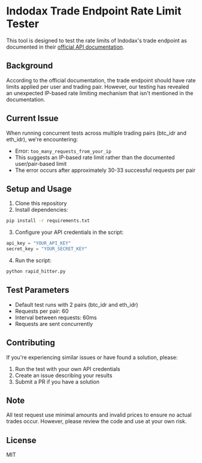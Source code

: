 # Indodax Trade Endpoint Rate Limit Tester

This tool is designed to test the rate limits of Indodax's trade endpoint as documented in their [official API documentation](https://github.com/btcid/indodax-official-api-docs/blob/master/Private-RestAPI.md#trade-endpoints).

## Background

According to the official documentation, the trade endpoint should have rate limits applied per user and trading pair. However, our testing has revealed an unexpected IP-based rate limiting mechanism that isn't mentioned in the documentation.

## Current Issue

When running concurrent tests across multiple trading pairs (btc_idr and eth_idr), we're encountering:

- Error: `too_many_requests_from_your_ip`
- This suggests an IP-based rate limit rather than the documented user/pair-based limit
- The error occurs after approximately 30-33 successful requests per pair

## Setup and Usage

1. Clone this repository
2. Install dependencies:

```bash
pip install -r requirements.txt
```

3. Configure your API credentials in the script:

```python
api_key = "YOUR_API_KEY"
secret_key = "YOUR_SECRET_KEY"
```

4. Run the script:

```bash
python rapid_hitter.py
```

## Test Parameters

- Default test runs with 2 pairs (btc_idr and eth_idr)
- Requests per pair: 60
- Interval between requests: 60ms
- Requests are sent concurrently

## Contributing

If you're experiencing similar issues or have found a solution, please:

1. Run the test with your own API credentials
2. Create an issue describing your results
3. Submit a PR if you have a solution

## Note

All test request use minimal amounts and invalid prices to ensure no actual trades occur. However, please review the code and use at your own risk.

## License

MIT
